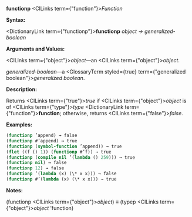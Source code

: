 **functionp** <ClLinks  term={"function"}><i>Function</i></ClLinks> 



**Syntax:** 



<DictionaryLink  term={"functionp"}><b>functionp</b></DictionaryLink> *object → generalized-boolean* 



**Arguments and Values:** 



<ClLinks  term={"object"}><i>object</i></ClLinks>—an <ClLinks  term={"object"}><i>object</i></ClLinks>. 



*generalized-boolean*—a <GlossaryTerm styled={true} term={"generalized boolean"}><i>generalized boolean</i></GlossaryTerm>. 



**Description:** 



Returns <ClLinks  term={"true"}><i>true</i></ClLinks> if <ClLinks  term={"object"}><i>object</i></ClLinks> is of <ClLinks  term={"type"}><i>type</i></ClLinks> <DictionaryLink  term={"function"}><b>function</b></DictionaryLink>; otherwise, returns <ClLinks  term={"false"}><i>false</i></ClLinks>. 



**Examples:**
```lisp
(functionp ’append) → false 
(functionp #’append) → true 
(functionp (symbol-function ’append)) → true 
(flet ((f () 1)) (functionp #’f)) → true 
(functionp (compile nil ’(lambda () 259))) → true 
(functionp nil) → false 
(functionp 12) → false 
(functionp ’(lambda (x) (\* x x))) → false 
(functionp #’(lambda (x) (\* x x))) → true 
```
**Notes:** 



(functionp <ClLinks  term={"object"}><i>object</i></ClLinks>) *≡* (typep <ClLinks  term={"object"}><i>object</i></ClLinks> ’function) 



